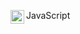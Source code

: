 <p>
    <img align="left" width="22px" src="https://cdn.jsdelivr.net/npm/simple-icons@v3/icons/youtube.svg" />
     JavaScript
</p>


